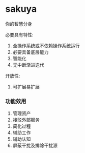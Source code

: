 # sakuya
你的智慧分身

必要具有特性:
1. 全操作系统或不依赖操作系统运行
2. 必要具备底层能力
3. 智能化
4. 无中断渐进迭代

开放性:
1. 可扩展易扩展


### 功能效用
1. 管理资产
2. 接驳外部服务
3. 简化过程
4. 辅助工作
5. 辅助认知
6. 屏蔽干扰及排除干扰源

